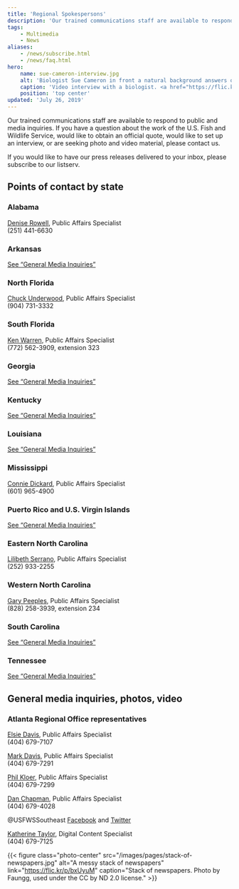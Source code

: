 ```yaml
---
title: 'Regional Spokespersons'
description: 'Our trained communications staff are available to respond to public and media inquiries. If you have a question about the work of the U.S. Fish and Wildlife Service, would like to obtain an official quote, would like to set up an interview, or are seeking photo and video material, please contact us.'
tags:
    - Multimedia
    - News
aliases:
    - /news/subscribe.html
    - /news/faq.html
hero:
    name: sue-cameron-interview.jpg
    alt: 'Biologist Sue Cameron in front a natural background answers questions on camera'
    caption: 'Video interview with a biologist. <a href="https://flic.kr/p/rq46P8">Photo</a> by Gary Peeples, USFWS.'
    position: 'top center'
updated: 'July 26, 2019'
---
```


Our trained communications staff are available to respond to public and media inquiries. If you have a question about the work of the U.S. Fish and Wildlife Service, would like to obtain an official quote, would like to set up an interview, or are seeking photo and video material, please contact us.

If you would like to have our press releases delivered to your inbox, please subscribe to our listserv.

## Points of contact by state

### Alabama

[Denise Rowell](mailto:denise_rowell@fws.gov), Public Affairs Specialist <br>
(251) 441-6630

### Arkansas

<a href="#general-media-inquiries-photos-video">See “General Media Inquiries”</a>

### North Florida

[Chuck Underwood](mailto:chuck_underwood@fws.gov), Public Affairs Specialist <br>
(904) 731-3332

### South Florida

[Ken Warren](mailto:ken_warren@fws.gov), Public Affairs Specialist <br>
(772) 562-3909, extension 323

### Georgia

<a href="#general-media-inquiries-photos-video">See “General Media Inquiries”</a>

### Kentucky

<a href="#general-media-inquiries-photos-video">See “General Media Inquiries”</a>

### Louisiana

<a href="#general-media-inquiries-photos-video">See “General Media Inquiries”</a>

### Mississippi

[Connie Dickard](mailto:connie_dickard@fws.gov), Public Affairs Specialist <br>
(601) 965-4900

### Puerto Rico and U.S. Virgin Islands

<a href="#general-media-inquiries-photos-video">See “General Media Inquiries”</a>

### Eastern North Carolina

[Lilibeth Serrano](mailto:lilibeth_serrano@fws.gov), Public Affairs Specialist <br>
(252) 933-2255

### Western North Carolina
[Gary Peeples](mailto:gary_peeples@fws.gov), Public Affairs Specialist <br>
(828) 258-3939, extension 234

### South Carolina

<a href="#general-media-inquiries-photos-video">See “General Media Inquiries”</a>

### Tennessee

<a href="#general-media-inquiries-photos-video">See “General Media Inquiries”</a>

## General media inquiries, photos, video

### Atlanta Regional Office representatives

[Elsie Davis](mailto:elsie_davis@fws.gov), Public Affairs Specialist <br>
(404) 679-7107

[Mark Davis](mailto:mark_r_davis@fws.gov), Public Affairs Specialist <br>
(404) 679-7291

[Phil Kloer](mailto:philip_kloer@fws.gov), Public Affairs Specialist <br>
(404) 679-7299

[Dan Chapman](mailto:daniel_chapman@fws.gov), Public Affairs Specialist <br>
(404) 679-4028

@USFWSSoutheast [Facebook](https://facebook.com/usfwssoutheast) and [Twitter](https://twitter.com/usfwssoutheast)

[Katherine Taylor](mailto:katherine_taylor@fws.gov), Digital Content Specialist <br>
(404) 679-7125

{{< figure class="photo-center" src="/images/pages/stack-of-newspapers.jpg" alt="A messy stack of newspapers" link="https://flic.kr/p/bxUyuM" caption="Stack of newspapers. Photo by Faungg, used under the CC by ND 2.0 license." >}}
